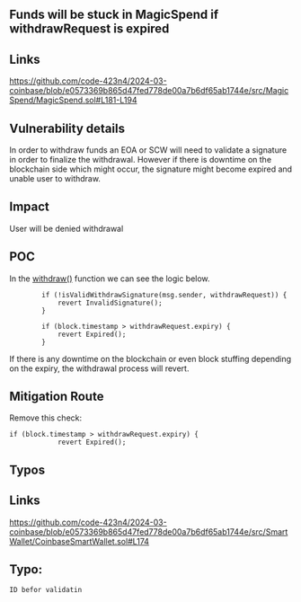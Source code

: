## Funds will be stuck in MagicSpend if withdrawRequest is expired 

## Links

https://github.com/code-423n4/2024-03-coinbase/blob/e0573369b865d47fed778de00a7b6df65ab1744e/src/MagicSpend/MagicSpend.sol#L181-L194

## Vulnerability details

In order to withdraw funds an EOA or SCW will need to validate a signature in order to finalize the withdrawal. However if there is downtime on the blockchain side which might occur, the signature might become expired and unable user to withdraw.

## Impact

User will be denied withdrawal

## POC

In the [withdraw()](https://github.com/code-423n4/2024-03-coinbase/blob/e0573369b865d47fed778de00a7b6df65ab1744e/src/MagicSpend/MagicSpend.sol#L184-L190) function we can see the logic below.

```solidity
        if (!isValidWithdrawSignature(msg.sender, withdrawRequest)) {
            revert InvalidSignature();
        }

        if (block.timestamp > withdrawRequest.expiry) {
            revert Expired();
        }
```
If there is any downtime on the blockchain or even block stuffing depending on the expiry, the withdrawal process will revert. 

## Mitigation Route

Remove this check: 
```
if (block.timestamp > withdrawRequest.expiry) {
            revert Expired();
```

## Typos

## Links

https://github.com/code-423n4/2024-03-coinbase/blob/e0573369b865d47fed778de00a7b6df65ab1744e/src/SmartWallet/CoinbaseSmartWallet.sol#L174

## Typo:

```solidity
ID befor validatin
```
